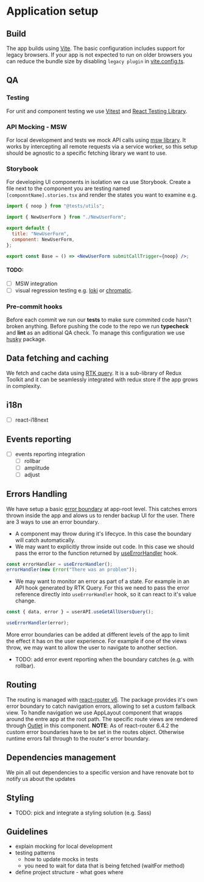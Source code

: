 # Application setup

## Build

The app builds using [Vite](https://vitejs.dev/). The basic configuration includes support for legacy browsers. If your app is not expected to run on older browsers you can reduce the bundle size by disabling `legacy plugin` in [vite.config.ts](./vite.config.ts).

## QA

### Testing

For unit and component testing we use [Vitest](https://vitest.dev/) and [React Testing Library](https://testing-library.com/docs/react-testing-library/intro/).

### API Mocking - MSW

For local development and tests we mock API calls using [msw library](https://mswjs.io/docs/). It works by intercepting all remote requests via a service worker, so this setup should be agnostic to a specific fetching library we want to use.

### Storybook

For developing UI components in isolation we ca use Storybook. Create a file next to the component you are testing named `[componntName].stories.tsx` and render the states you want to examine e.g.

```jsx
import { noop } from "@tests/utils";

import { NewUserForm } from "./NewUserForm";

export default {
  title: "NewUserForm",
  component: NewUserForm,
};

export const Base = () => <NewUserForm submitCallTrigger={noop} />;
```

#### TODO:

- [ ] MSW integration
- [ ] visual regression testing e.g. [loki](https://loki.js.org/) or [chromatic](https://www.chromatic.com/pricing).

### Pre-commit hooks

Before each commit we run our **tests** to make sure commited code hasn't broken anything.
Before pushing the code to the repo we run **typecheck** and **lint** as an aditional QA check.
To manage this configuration we use [husky](https://typicode.github.io/husky/#/?id=create-a-hook) package.

## Data fetching and caching

We fetch and cache data using [RTK query](https://redux-toolkit.js.org/rtk-query/overview). It is a sub-library of Redux Toolkit and it can be seamlessly integrated with redux store if the app grows in complexity.

## i18n

- [ ] react-i18next

## Events reporting

- [ ] events reporting integration
  - [ ] rollbar
  - [ ] amplitude
  - [ ] adjust

## Errors Handling

We have setup a basic [error boundary](https://kentcdodds.com/blog/use-react-error-boundary-to-handle-errors-in-react) at app-root level. This catches errors thrown inside the app and alows us to render backup UI for the user. There are 3 ways to use an error boundary.

- A component may throw during it's lifecyce. In this case the boundary will catch automatically.
- We may want to explicitly throw inside out code. In this case we should pass the error to the function returned by [useErrorHandler](https://github.com/bvaughn/react-error-boundary#useerrorhandlererror-unknown) hook.

```typescript
const errorHandler = useErrorHandler();
errorHandler(new Error("There was an problem"));
```

- We may want to monitor an error as part of a state. For example in an API hook generated by RTK Query. For this we need to pass the error reference directly into `useErrorHandler` hook, so it can react to it's value change.

```typescript
const { data, error } = userAPI.useGetAllUsersQuery();

useErrorHandler(error);
```

More error boundaries can be added at different levels of the app to limit the effect it has on the user experience. For example if one of the views throw, we may want to allow the user to navigate to another section.

- TODO: add error event reporting when the boundary catches (e.g. with rollbar).

## Routing

The routing is managed with [react-router v6](https://reactrouter.com/en/main). The package provides it's own error boundary to catch navigation errors, allowing to set a custom fallback view.
To handle navigation we use AppLayout component that wrapps around the entre app at the root path. The specific route views are rendered through [Outlet](https://reactrouter.com/en/main/components/outlet) in this component.
**NOTE**: As of react-router 6.4.2 the custom error boundaries have to be set in the routes object. Otherwise runtime errors fall through to the router's error boundary.

## Dependencies management

We pin all out dependencies to a specific version and have renovate bot to notify us about the updates

## Styling

- TODO: pick and integrate a styling solution (e.g. Sass)

## Guidelines

- explain mocking for local development
- testing patterns
  - how to update mocks in tests
  - you need to wait for data that is being fetched (waitFor method)
- define project structure - what goes where
